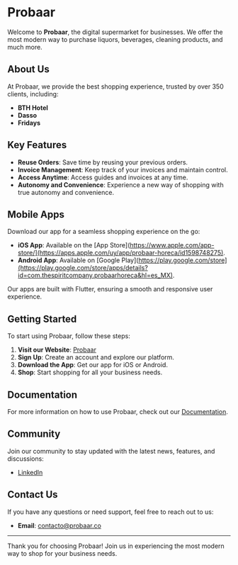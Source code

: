 # Probaar

Welcome to **Probaar**, the digital supermarket for businesses. We offer the most modern way to purchase liquors, beverages, cleaning products, and much more.

## About Us

At Probaar, we provide the best shopping experience, trusted by over 350 clients, including:

- **BTH Hotel**
- **Dasso**
- **Fridays**

## Key Features

- **Reuse Orders**: Save time by reusing your previous orders.
- **Invoice Management**: Keep track of your invoices and maintain control.
- **Access Anytime**: Access guides and invoices at any time.
- **Autonomy and Convenience**: Experience a new way of shopping with true autonomy and convenience.

## Mobile Apps

Download our app for a seamless shopping experience on the go:

- **iOS App**: Available on the [App Store](https://www.apple.com/app-store/](https://apps.apple.com/uy/app/probaar-horeca/id1598748275).
- **Android App**: Available on [Google Play](https://play.google.com/store](https://play.google.com/store/apps/details?id=com.thespiritcompany.probaarhoreca&hl=es_MX).

Our apps are built with Flutter, ensuring a smooth and responsive user experience.

## Getting Started

To start using Probaar, follow these steps:

1. **Visit our Website**: [Probaar](https://www.probaar.co/)
2. **Sign Up**: Create an account and explore our platform.
3. **Download the App**: Get our app for iOS or Android.
4. **Shop**: Start shopping for all your business needs.

## Documentation

For more information on how to use Probaar, check out our [Documentation](https://www.probaar.co).

## Community

Join our community to stay updated with the latest news, features, and discussions:

- [LinkedIn](https://www.linkedin.com/company/probaar)

## Contact Us

If you have any questions or need support, feel free to reach out to us:

- **Email**: contacto@probaar.co

---

Thank you for choosing Probaar! Join us in experiencing the most modern way to shop for your business needs.

